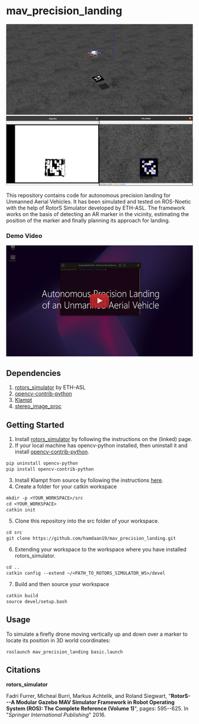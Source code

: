 # mav_precision_landing

![gazebo simulation](/img/photo1.jpg "Gazebo Simulation with rotors_simulator")
![disparity and raw image from VI sensor](/img/photo2.jpg "Disparity and raw image from VI sensor")

This repository contains code for autonomous precision landing for Unmanned Aerial Vehicles. It has been simulated and tested on ROS-Noetic with the help of RotorS Simulator developed by ETH-ASL. The framework works on the basis of detecting an AR marker in the vicinity, estimating the position of the marker and finally planning its approach for landing.   

### Demo Video

<p align="center">
  <a href="https://www.youtube.com/watch?v=2M5zyiu5pnA"><img src="img/video_image.png" style="height: 300px; width: 528px;"/></a>
</p>

## Dependencies
1. [rotors_simulator](https://github.com/ethz-asl/rotors_simulator) by ETH-ASL
2. [opencv-contrib-python](https://pypi.org/project/opencv-contrib-python/)
3. [Klampt](http://motion.cs.illinois.edu/software/klampt/latest/pyklampt_docs/Manual-Installation.html)
4. [stereo_image_proc](http://wiki.ros.org/stereo_image_proc)

## Getting Started
1. Install [rotors_simulator](https://github.com/ethz-asl/rotors_simulator) by following the instructions on the (linked) page.
2. If your local machine has opencv-python installed, then uninstall it and install [opencv-contrib-python](https://pypi.org/project/opencv-contrib-python/).
```
pip uninstall opencv-python
pip install opencv-contrib-python
```
3. Install Klampt from source by following the instructions [here](https://github.com/krishauser/Klampt/blob/master/Cpp/docs/Tutorials/Install-Linux.md).
4. Create a folder for your catkin workspace
```
mkdir -p <YOUR_WORKSPACE>/src
cd <YOUR_WORKSPACE>
catkin init
```
5. Clone this repository into the src folder of your workspace.
```
cd src
git clone https://github.com/hamdaan19/mav_precision_landing.git
```
6. Extending your workspace to the workspace where you have installed rotors_simulator.
```
cd ..
catkin config --extend ~/<PATH_TO_ROTORS_SIMULATOR_WS>/devel
```
7. Build and then source your workspace
```
catkin build
source devel/setup.bash
```
## Usage
To simulate a firefly drone moving vertically up and down over a marker to locate its position in 3D world coordinates:
```
roslaunch mav_precision_landing basic.launch
```

## Citations
**rotors_simulator**
<p>Fadri Furrer, Micheal Burri, Markus Achtelik, and Roland Siegwart, "<b>RotorS---A Modular Gazebo MAV Simulator Framework in Robot Operating System (ROS): The Complete Reference (Volume 1)</b>", pages: 595--625. In "<i>Springer International Publishing</i>" 2016.</p> 
